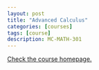 ```yaml
---
layout: post
title: "Advanced Calculus"
categories: [courses]
tags: [course]
description: MC-MATH-301
---
```


[Check the course homepage.](https://aylvisaker.github.io/MC-MATH-301)

